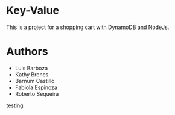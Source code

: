 # Key-Value

This is a project for a shopping cart with DynamoDB and NodeJs.

# Authors
- Luis Barboza
- Kathy Brenes
- Barnum Castillo
- Fabiola Espinoza
- Roberto Sequeira

testing